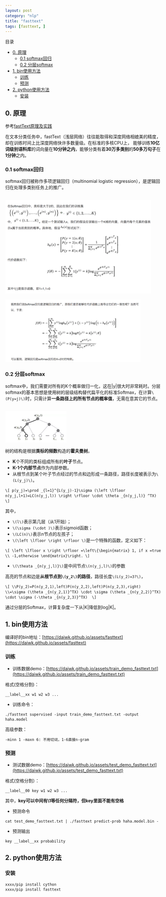 ```yaml
---
layout: post
category: "nlp"
title: "fasttext"
tags: [fasttext, ]
---
```


目录
<!-- TOC -->

- [0. 原理](#0-原理)
    - [0.1 softmax回归](#01-softmax回归)
    - [0.2 分层softmax](#02-分层softmax)
- [1. bin使用方法](#1-bin使用方法)
    - [训练](#训练)
    - [预测](#预测)
- [2. python使用方法](#2-python使用方法)
    - [安装](#安装)

<!-- /TOC -->

## 0. 原理

参考[fastText原理及实践](https://mp.weixin.qq.com/s?__biz=MzA3MzI4MjgzMw==&mid=2650736673&idx=4&sn=d5cb11250b28912accbc08ddb5d9c97b&chksm=871acc5fb06d45492ee54f3ff42e767bdc668d12c615b8ddc7e0aaeae7748aafe1aa53686176&mpshare=1&scene=1&srcid=0126lb9yqb0yUzJ30cmJc7ML&pass_ticket=5bhFv%2FwprJeuXSNRdbTSRrHitcKLawmckNnlQIBt%2FjavQ3ytUGB53qdfRz7NsZP4#rd)

在文本分类任务中，fastText（浅层网络）往往能取得和深度网络相媲美的精度，却在训练时间上比深度网络快许多数量级。在标准的多核CPU上， 能够训练**10亿词级别语料库**的词向量在**10分钟之内**，能够分类有着**30万多类别**的**50多万句子**在**1分钟**之内。

### 0.1 softmax回归

softmax回归被称作多项逻辑回归（multinomial logistic regression），是逻辑回归在处理多类别任务上的推广。

<html>
<br/>
<img src='../assets/fasttext-softmax.png' style='max-height: 300px'/>
<br/>
</html>

<html>
<br/>
<img src='../assets/fasttext-softmax-lr.png' style='max-height: 200px'/>
<br/>
</html>

### 0.2 分层softmax

softmax中，我们需要对所有的K个概率做归一化，这在|y|很大时非常耗时。分层softmax的基本思想是使用树的层级结构替代扁平化的标准Softmax，在计算`\(P(y=j)\)`时，只需计算**一条路径上的所有节点的概率值**，无需在意其它的节点。

<html>
<br/>
<img src='../assets/fasttext-hierachical-softmax.png' style='max-height: 100px'/>
<br/>
</html>

树的结构是根据**类标的频数**构造的**霍夫曼树**。

+ **K**个不同的类标组成所有的**叶子**节点。
+ **K-1个内部节点**作为内部参数。
+ 从根节点到某个叶子节点经过的节点和边形成一条路径，路径长度被表示为`\(L(y_j)\)`。

`\[
p(y_j)=\prod _{l=1}^{L(y_j)-1}\sigma (\left \lfloor n(y_j,l+1)=LC(n(y_j,l)) \right \rfloor \cdot \theta _{n(y_j,l)} ^TX) 
\]`

其中，

+ `\(l\)`表示第几层（从1开始）；
+ `\(\sigma (\cdot )\)`表示sigmoid函数；
+ `\(LC(n)\)`表示n节点的左孩子；
+ `\(\left \lfloor \right \rfloor \)`是一个特殊的函数，定义如下：

`\[
\left \lfloor x \right \rfloor =\left\{\begin{matrix}
1, if x =true
\\ -1,otherwise
\end{matrix}\right.
\]`

+ `\(\theata _{n(y_j,l)}\)`是中间节点`\(n(y_j,l)\)`的参数

高亮的节点和边是**从根节点到`\(y_2\)`的路径**，路径长度`\(L(y_2)=3?\)`，

`\[
\\P(y_2)=P(n(y_2,1),left)P(n(y_2,2),left)P(n(y_2,3),right)
\\=\sigma (\theta _{n(y_2,1)}^TX) \cdot \sigma (\theta _{n(y_2,2)}^TX) \cdot \sigma (-\theta _{n(y_2,3)}^TX) 
\]`

通过分层的Softmax，计算复杂度一下从|K|降低到log|K|。

## 1. bin使用方法

编译好的bin地址：[https://daiwk.github.io/assets/fasttext](https://daiwk.github.io/assets/fasttext)

### 训练

+ 训练数据demo：[https://daiwk.github.io/assets/train_demo_fasttext.txt](https://daiwk.github.io/assets/train_demo_fasttext.txt)

格式(空格分割)：

```
__label__xx w1 w2 w3 ...
```

+ 训练命令：

```
./fasttext supervised -input train_demo_fasttext.txt -output haha.model
```

高级参数：

```
-minn 1 -maxn 6: 不用切词，1-6直接n-gram
```

### 预测


+ 测试数据demo：[https://daiwk.github.io/assets/test_demo_fasttext.txt](https://daiwk.github.io/assets/test_demo_fasttext.txt)

格式(空格分割）：

```
__label__00 key w1 w2 w3 ...
```

其中，**key可以中间有\1等任何分隔符，但key里面不能有空格**

+ 预测命令

```
cat test_demo_fasttext.txt | ./fasttext predict-prob haha.model.bin - 
```

+ 预测输出

```
key __label__xx probability
```

## 2. python使用方法

### 安装

```
xxxx/pip install cython
xxxx/pip install fasttext
```

